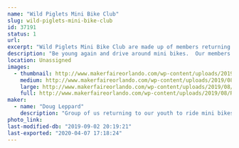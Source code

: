 ```yaml
---
name: "Wild Piglets Mini Bike Club"
slug: wild-piglets-mini-bike-club
id: 37191
status: 1
url: 
excerpt: "Wild Piglets Mini Bike Club are made up of members returning to their youth to ride for fun mini bikes.  We love entering parades carrying the American flag and having a crazy time.  We have taken our mini bikes and added side cars and built steam punk versions. "
description: "Be young again and drive around mini bikes.  Our members are from 8 to 80+ just enjoying life.  We enter parades and exhibit our craziness, people love us.  All of us have bought mini bikes with the putt putt engine and enhanced them with horns, side cars flags and steam punk version.  Come learn how to be crazy with us, find out how the side cars were made, see the steam punk version and learn how you can join with us and be in a parade."
location: Unassigned
images:
  - thumbnail: http://www.makerfaireorlando.com/wp-content/uploads/2019/08/Ruth-Dad-mini-bike-s.jpg
    medium: http://www.makerfaireorlando.com/wp-content/uploads/2019/08/Ruth-Dad-mini-bike-s.jpg
    large: http://www.makerfaireorlando.com/wp-content/uploads/2019/08/Ruth-Dad-mini-bike-s.jpg
    full: http://www.makerfaireorlando.com/wp-content/uploads/2019/08/Ruth-Dad-mini-bike-s.jpg
maker:
  - name: "Doug Leppard"
    description: "Group of us returning to our youth to ride mini bikes for fun.  Some are engineers, some business people, some from military and all for fun."
photo_link: 
last-modified-db: "2019-09-02 20:19:21"
last-exported: "2020-04-07 17:18:24"
---
```

